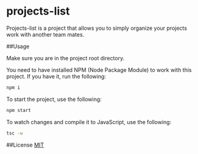 # projects-list

Projects-list is a project that allows you to simply organize your projects work with another team mates.

##Usage

Make sure you are in the project root directory.

You need to have installed NPM (Node Package Module) to work with this project.
If you have it, run the following:

```bash
npm i
```

To start the project, use the following:

```bash
npm start
```

To watch changes and compile it to JavaScript, use the following:

```bash
tsc -w
```
##License [MIT](https://choosealicense.com/licenses/mit/)
